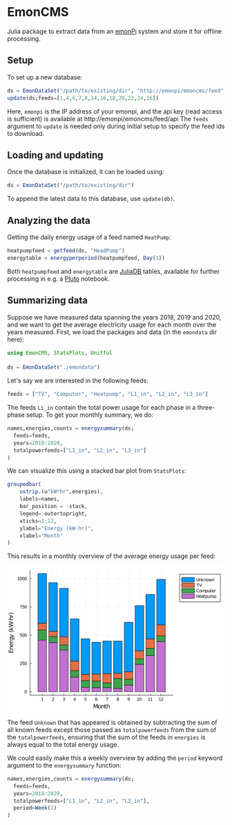 # EmonCMS

Julia package to extract data from an [emonPi](https://guide.openenergymonitor.org/setup/install/) system and store it for offline processing.

## Setup

To set up a new database:

```julia
ds = EmonDataSet("/path/to/existing/dir", "http://emonpi/emoncms/feed", "32-character-api-read-key")
update(ds;feeds=[1,4,6,7,8,14,16,18,20,22,24,26])
```

Here, `emonpi` is the IP address of your emonpi, and the api key (read access is sufficient) is available at http://emonpi/emoncms/feed/api
The `feeds` argument to `update` is needed only during initial setup to specify the feed ids to download.

## Loading and updating

Once the database is initialized, it can be loaded using:

```julia
ds = EmonDataSet("/path/to/existing/dir")
```

To append the latest data to this database, use `update(db)`.

## Analyzing the data

Getting the daily energy usage of a feed named `HeatPump`:

```julia
heatpumpfeed = getfeed(ds, "HeadPump")
energytable = energyperperiod(heatpumpfeed, Day(1))
```

Both `heatpumpfeed` and `energytable` are [JuliaDB](https://juliadb.juliadata.org) tables, available for further processing in e.g. a [Pluto](https://github.com/fonsp/Pluto.jl) notebook.

## Summarizing data

Suppose we have measured data spanning the years 2018, 2019 and 2020, and we want to get the average electricity usage for each month over the years measured. First, we load the packages and data (in the `emondata` dir here):

```julia
using EmonCMS, StatsPlots, Unitful

ds = EmonDataSet("./emondata")
```

Let's say we are interested in the following feeds:

```julia
feeds = ["TV", "Computer", "Heatpump", "L1_in", "L2_in", "L3_in"]
```

The feeds `Li_in` contain the total power usage for each phase in a three-phase setup. To get your monthly summary, we do:

```julia
names,energies,counts = energysummary(ds;
  feeds=feeds,
  years=2018:2020,
  totalpowerfeeds=["L1_in", "L2_in", "L3_in"]
)
```

We can visualize this using a stacked bar plot from `StatsPlots`:

```julia
groupedbar(
	ustrip.(u"kW*hr",energies),
	labels=names,
	bar_position = :stack,
	legend=:outertopright,
	xticks=1:12,
	ylabel="Energy (kW⋅hr)",
	xlabel="Month"
)
```

This results in a monthly overview of the average energy usage per feed:

![](energy.svg)

The feed `Unknown` that has appeared is obtained by subtracting the sum of all known feeds except those passed as `totalpowerfeeds` from the sum of the `totalpowerfeeds`, ensuring that the sum of the feeds in `energies` is always equal to the total energy usage.

We could easily make this a weekly overview by adding the `period` keyword argument to the `energysummary` function:

```julia
names,energies,counts = energysummary(ds;
  feeds=feeds,
  years=2018:2020,
  totalpowerfeeds=["L1_in", "L2_in", "L3_in"],
  period=Week(1)
)
```
